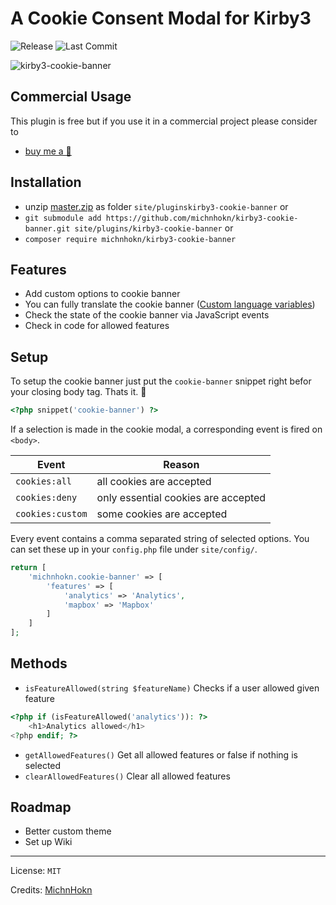 # A Cookie Consent Modal for Kirby3
![Release](https://flat.badgen.net/packagist/v/michnhokn/kirby3-cookie-banner?color=92a9c4)
![Last Commit](https://flat.badgen.net/github/last-commit/michnhokn/kirby3-cookie-banner?color=92c496)

![kirby3-cookie-banner](https://user-images.githubusercontent.com/38752255/93144377-2c0c3880-f6ea-11ea-8ef0-82a178e0b04e.gif)

## Commercial Usage

This plugin is free but if you use it in a commercial project please consider to
- [buy me a 🍺](https://buymeacoff.ee/michnhokn)

## Installation
- unzip [master.zip](https://github.com/michnhokn/kirby3-cookie-banner/archive/master.zip) as folder `site/pluginskirby3-cookie-banner` or
- `git submodule add https://github.com/michnhokn/kirby3-cookie-banner.git site/plugins/kirby3-cookie-banner` or
- `composer require michnhokn/kirby3-cookie-banner`

## Features
- Add custom options to cookie banner
- You can fully translate the cookie banner ([Custom language variables](https://getkirby.com/docs/guide/languages/custom-language-variables))
- Check the state of the cookie banner via JavaScript events
- Check in code for allowed features

## Setup
To setup the cookie banner just put the `cookie-banner` snippet right befor your closing body tag. Thats it. 🎉
``` php
<?php snippet('cookie-banner') ?>
```
If a selection is made in the cookie modal, a corresponding event is fired on `<body>`.

| Event | Reason |
|---|---|
| `cookies:all` | all cookies are accepted |
| `cookies:deny` | only essential cookies are accepted |
| `cookies:custom` | some cookies are accepted |

Every event contains a comma separated string of selected options.
You can set these up in your `config.php` file under `site/config/`.
````php
return [
    'michnhokn.cookie-banner' => [
        'features' => [
            'analytics' => 'Analytics',
            'mapbox' => 'Mapbox'
        ]
    ]
];
````

## Methods
- `isFeatureAllowed(string $featureName)` Checks if a user allowed given feature
```php
<?php if (isFeatureAllowed('analytics')): ?>
    <h1>Analytics allowed</h1>
<?php endif; ?>
```
- `getAllowedFeatures()` Get all allowed features or false if nothing is selected
- `clearAllowedFeatures()` Clear all allowed features

## Roadmap

- Better custom theme
- Set up Wiki

---

License: `MIT`

Credits: [MichnHokn](https://github.com/michnhokn)
